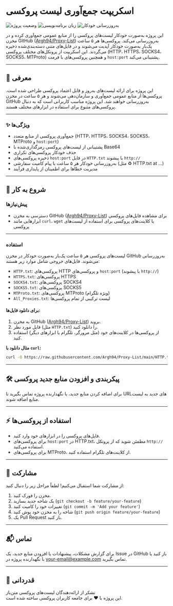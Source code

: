 # اسکریپت جمع‌آوری لیست پروکسی

![وضعیت پروژه](https://img.shields.io/badge/وضعیت-فعال-brightgreen)
![زبان برنامه‌نویسی](https://img.shields.io/badge/زبان-JavaScript-yellow)
![به‌روزرسانی خودکار](https://img.shields.io/badge/به%E2%80%8Cروزرسانی-هر%205%20ساعت-blue)

این پروژه به‌صورت خودکار لیست‌های پروکسی را از منابع عمومی جمع‌آوری کرده و در مخزن GitHub ([Argh94/Proxy-List](https://github.com/Argh94/Proxy-List)) به‌روزرسانی می‌کند. پروکسی‌ها هر ۵ ساعت یک‌بار به‌صورت خودکار آپدیت می‌شوند و در فایل‌های متنی دسته‌بندی‌شده ذخیره می‌گردند. این اسکریپت از پروتکل‌های مختلف پروکسی (HTTP، HTTPS، SOCKS4، SOCKS5، MTProto) و همچنین پروکسی‌های با فرمت `host:port` پشتیبانی می‌کند.

---

## 📖 معرفی

این پروژه برای ارائه لیست‌های به‌روز و قابل اعتماد پروکسی طراحی شده است. پروکسی‌ها از منابع عمومی جمع‌آوری و سازمان‌دهی می‌شوند و هر ۵ ساعت در مخزن GitHub به‌روزرسانی خواهند شد. این پروژه مناسب کاربرانی است که به دنبال پروکسی‌های متنوع برای استفاده در ابزارهای مختلف هستند.

---

### ✨ ویژگی‌ها

- جمع‌آوری پروکسی از منابع متعدد (HTTP، HTTPS، SOCKS4، SOCKS5، MTProto و `host:port`)
- پشتیبانی از لیست‌های پروکسی رمزگذاری‌شده با Base64
- حذف خودکار پروکسی‌های تکراری
- ذخیره پروکسی‌های `host:port` در فایل `HTTP.txt` با پیشوند `http://`
- به‌روزرسانی خودکار هر ۵ ساعت با پیام کامیت سفارشی (مثل ♻️ HTTP.txt at ...)
- مدیریت خطاها برای اطمینان از پایداری فرآیند

---

## 🚀 شروع به کار

### پیش‌نیازها

- دسترسی به مخزن GitHub ([Argh94/Proxy-List](https://github.com/Argh94/Proxy-List)) برای مشاهده فایل‌های پروکسی
- ابزارهایی مانند `curl`، `wget` یا کلاینت‌های پروکسی برای استفاده از لیست‌های پروکسی

---

### استفاده

لیست‌های پروکسی هر ۵ ساعت یک‌بار به‌صورت خودکار در مخزن GitHub به‌روزرسانی می‌شوند. فایل‌های خروجی شامل موارد زیر هستند:

- `HTTP.txt`: پروکسی‌های HTTP و پروکسی‌های `host:port` (با پیشوند `http://`)
- `HTTPS.txt`: پروکسی‌های HTTPS
- `SOCKS4.txt`: پروکسی‌های SOCKS4
- `SOCKS5.txt`: پروکسی‌های SOCKS5
- `MTProto.txt`: پروکسی‌های MTProto (ویژه تلگرام)
- `All_Proxies.txt`: لیست ترکیبی از تمام پروکسی‌ها

#### برای دانلود فایل‌ها:

1. به مخزن GitHub ([Argh94/Proxy-List](https://github.com/Argh94/Proxy-List)) بروید.
2. فایل مورد نظر (مثل `HTTP.txt`) را دانلود کنید.
3. از پروکسی‌ها در کلاینت‌های خود (مثل مرورگر، تلگرام یا ابزارهای دیگر) استفاده کنید.

**مثال دانلود با `curl`:**
```bash
curl -O https://raw.githubusercontent.com/Argh94/Proxy-List/main/HTTP.txt
```

---

## 🛠 پیکربندی و افزودن منابع جدید پروکسی

برای اضافه کردن منابع جدید، با نگهدارنده پروژه تماس بگیرید تا URLهای جدید به لیست منابع اضافه شوند.

---

## ⚡ استفاده از پروکسی‌ها

- فایل‌های پروکسی را در ابزارهای خود وارد کنید.
- برای پروکسی‌های `host:port` در HTTP.txt، مطمئن شوید که از پروتکل `http://` استفاده می‌کنید.
- برای پروکسی‌های MTProto، از کلاینت‌های تلگرام استفاده کنید.

---

## 🤝 مشارکت

از مشارکت شما استقبال می‌کنیم! لطفاً مراحل زیر را دنبال کنید:

1. مخزن را فورک کنید.
2. یک شاخه جدید بسازید (`git checkout -b feature/your-feature`)
3. تغییرات خود را کامیت کنید (`git commit -m 'Add your feature'`)
4. شاخه را به مخزن خود پوش کنید (`git push origin feature/your-feature`)
5. یک Pull Request باز کنید.

---

## 📬 تماس

برای گزارش مشکلات، پیشنهادات یا افزودن منابع جدید، یک Issue در GitHub باز کنید یا با نگهدارنده پروژه در [your-email@example.com](mailto:your-email@example.com) تماس بگیرید.

---

## 🙏 قدردانی

تشکر از ارائه‌دهندگان لیست‌های پروکسی متن‌باز  
این پروژه با ❤️ برای جامعه کاربران پروکسی ساخته شده است.

